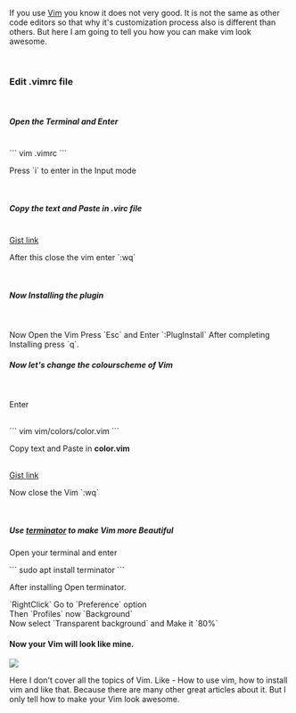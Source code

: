 <p>If you use <a href="https://vim.org" target="blank">Vim</a> you know it does not very good. It is not the same as other code editors so that why it's customization process also is different than others. But here I am going to tell you how you can make vim look awesome.</p><br/>

<h3>Edit .vimrc file</h3><br/>

<h5>Open the Terminal and Enter</h5><br/>
```
vim .vimrc
```
<p>Press `i` to enter in the Input mode</p><br/>

<h5>Copy the text and Paste in .virc file</h5><br/>
<a href="https://gist.github.com/AmanAjayVarma/f9aed21a4e7392a7458da3a6da48aac1.js" target="_blank">Gist link</a>
<p>After this close the vim enter `:wq`</p><br/>

<h5>Now Installing the plugin</h5><br/>
<p>Now Open the Vim Press  `Esc` and Enter `:PlugInstall`
After completing Installing press `q`.

<h5>Now let's change the colourscheme of Vim</h5><br/>
<p>Enter</p><br/> 
```
vim vim/colors/color.vim
```
<p>Copy text and Paste in <b>color.vim</b></p><br/>
<a href="https://gist.github.com/AmanAjayVarma/5e0202bf8cdc8625086e3c61187328c8" target="_blank">Gist link</a>
<p>Now close the Vim `:wq`</p><br/>

<h5>Use <a href="https://terminator-gtk3.readthedocs.io/" target="_blank">terminator</a> to make Vim more Beautiful</h5>
<p>Open your terminal and enter</p>
```
sudo apt install terminator
```
<p>After installing Open terminator.<p>
<p>`RightClick` Go to `Preference` option<br/>
Then `Profiles` now `Background`<br/>
Now select `Transparent background` and Make it `80%`<br/>

<h4>Now your Vim will look like mine.</h4>
<img src="https://cf.mastohost.com/v1/AUTH_91eb37814936490c95da7b85993cc2ff/fosstodon/media_attachments/files/003/534/306/original/bab1e65ecc08b259.png">

<p>Here I don't cover all the topics of Vim. Like - How to use vim, how to install vim and like that. Because there are many other great articles about it. But I only tell how to make your Vim look awesome.</p>
